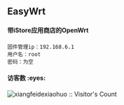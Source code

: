## EasyWrt

#### 带iStore应用商店的OpenWrt

```
固件管理ip：192.168.6.1  
用户名：root
密码：为空
```


<h4 align="left">访客数 :eyes:</h4>

<p align="left"><img src="https://profile-counter.glitch.me/xiangfeidexiaohuo/count.svg" alt="xiangfeidexiaohuo :: Visitor's Count" /></p>
